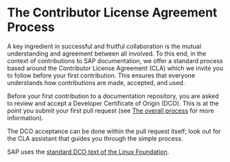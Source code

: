 # The Contributor License Agreement Process

A key ingredient in successful and fruitful collaboration is the mutual understanding and agreement between all involved. To this end, in the context of contributions to SAP documentation, we offer a standard process based around the Contributor License Agreement (CLA) which we invite you to follow before your first contribution. This ensures that everyone understands how contributions are made, accepted, and used.

Before your first contribution to a documentation repository, you are asked to review and accept a Developer Certificate of Origin (DCO). This is at the point you submit your first pull request (see [The overall process](content-contribution/overall-process.md) for more information).

The DCO acceptance can be done within the pull request itself; look out for the CLA assistant that guides you through the simple process.

SAP uses the [standard DCO text of the Linux Foundation][dco].


[dco]: https://developercertificate.org/